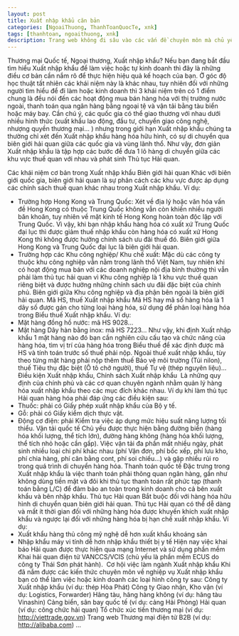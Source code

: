 ```yaml
---
layout: post
title: Xuất nhập khẩu căn bản
categories: [NgoaiThuong, ThanhToanQuocTe, xnk]
tags: [thanhtoan, ngoaithuong, xnk]
description: Trang web không đi sâu vào các vấn đề chuyên môn mà chủ yếu viết bài dưới góc độ chia sẻ các kiên thức và kinh nghiệm làm nghề
---
```


Thương mại Quốc tế, Ngoại thương, Xuất nhập khẩu?​
Nếu bạn đang bắt đầu tìm hiểu Xuất nhập khẩu để làm việc hoặc tự kinh doanh thì đây là những điều cơ bản cần nắm rõ để thực hiện hiệu quả kế hoạch của bạn.
​​Ở góc độ học thuật tất nhiên các khái niệm này là khác nhau, tuy nhiên đối với những người tìm hiểu để đi làm hoặc kinh doanh thì 3 khái niệm trên có 1 điểm chung là đều nói đến các hoạt động mua bán hàng hóa với thị trường nước ngoài, thanh toán qua ngân hàng bằng ngoại tệ và vận tải bằng tàu biển hoặc máy bay.
Cần chú ý, các quốc gia có thể giao thương với nhau dưới nhiều hình thức (xuất khẩu lao động, đầu tư, chuyển giao công nghệ, nhượng quyền thương mại... ) nhưng trong giới hạn Xuất nhập khẩu chúng ta thường chỉ xét đến Xuất nhập khẩu hàng hóa hữu hình, có sự di chuyển qua biên giới hải quan giữa các quốc gia và vùng lãnh thổ.
Như vậy, đơn giản Xuất nhập khẩu là tập hợp các bước để đưa 1 lô hàng di chuyển giữa các khu vực thuế quan với nhau và phát sinh Thủ tục Hải quan.

Các khái niệm cơ bản trong Xuất nhập khẩu
Biên giới hải quan
​Khác với biên giới quốc gia, biên giới hải quan là sự phân cách các khu vực được áp dụng các chính sách thuế quan khác nhau trong Xuất nhập khẩu. Ví dụ:
- Trường hợp Hong Kong và Trung Quốc:
Xét về địa lý hoặc văn hóa vấn đề Hong Kong có thuộc Trung Quốc không vẫn còn khiến nhiều người băn khoăn, tuy nhiên về mặt kinh tế Hong Kong hoàn toàn độc lập với Trung Quốc. Vì vậy, khi bạn nhập khẩu hàng hóa có xuất xứ Trung Quốc đại lục thì được giảm thuế nhập khẩu còn hàng hóa có xuất xứ Hong Kong thì không được hưởng chính sách ưu đãi thuế đó. Biên giới giữa Hong Kong và Trung Quốc đại lục là biên giới hải quan.
- Trường hợp các Khu công nghiệp/ Khu chế xuất:
Mặc dù các công ty thuộc khu công nghiệp vẫn nằm trong lãnh thổ Việt Nam, tuy nhiên khi có hoạt động mua bán với các doanh nghiệp nội địa bình thường thì vẫn phải làm thủ tục hải quan vì Khu công nghiệp là 1 khu vực thuế quan riêng biệt và được hưởng những chính sách ưu đãi đặc biệt của chính phủ. Biên giới giữa Khu công nghiệp và địa phận bên ngoài là biên giới hải quan.
Mã HS, thuế Xuất nhập khẩu​
Mã HS hay mã số hàng hóa là 1 dãy số được gán cho từng loại hàng hóa, sử dụng để phân loại hàng hóa trong Biểu thuế Xuất nhập khẩu. Ví dụ:
- Mặt hàng đồng hồ nước: mã HS 9028...
- Mặt hàng Dây hàn bằng inox: mã HS 7223...
Như vậy, khi định Xuất nhập khẩu 1 mặt hàng nào đó bạn cần nghiên cứu cấu tạo và chức năng của hàng hóa, tìm vị trí của hàng hóa trong Biểu thuế để xác định được mã HS và tính toán trước số thuế phải nộp. Ngoài thuế xuất nhập khẩu, tùy theo từng mặt hàng phải nộp thêm thuế Bảo vệ môi trường (Túi nilon), thuế Tiêu thụ đặc biệt (Ô tô chở người), thuế Tự vệ (thép nguyên liệu)...
Điều kiện Xuất nhập khẩu, Chính sách Xuất nhập khẩu​ ​​
​Là những quy định của chính phủ và các cơ quan chuyên ngành nhằm quản lý hàng hóa xuất nhập khẩu theo các mục đích khác nhau. Ví dụ khi làm thủ tục Hải quan hàng hóa phải đáp ứng các điều kiện sau:
- Thuốc: phải có Giấy phép xuất nhập khẩu của Bộ y tế.
- Gỗ: phải có Giấy kiểm dịch thực vật.
- Động cơ điện: phải Kiểm tra việc áp dụng mức hiệu suất năng lượng tối thiểu. 
Vận tải quốc tế
Chủ yếu được thực hiện bằng đường biển (hàng hóa khối lượng, thể tích lớn), đường hàng không (hàng hóa khối lượng, thể tích nhỏ hoặc cần gấp). Việc vận tải đa phần mất nhiều ngày, phát sinh nhiều loại chi phí khác nhau (phí Vận đơn, phí bốc xếp, phí lưu kho, phí chia hàng, phí cân bằng cont, phí soi chiếu...) và gặp nhiều rủi ro trong quá trình di chuyển hàng hóa.
Thanh toán quốc tế
Đặc trưng trong Xuất nhập khẩu là việc thanh toán phải thông quan ngân hàng, gần như không dùng tiền mặt và đôi khi thủ tục thanh toán rất phức tạp (thanh toán bằng L/C) để đảm bảo an toàn trong kinh doanh cho cả bên xuất khẩu và bên nhập khẩu.
Thủ tục Hải quan
Bắt buộc đối với hàng hóa hữu hình di chuyển quan biên giới hải quan. Thủ tục Hải quan có thể dễ dàng và mất ít thời gian đối với những hàng hóa được khuyến khích xuất nhập khẩu và ngược lại đối với những hàng hóa bị hạn chế xuất nhập khẩu. Ví dụ:
- Xuất khẩu hàng thủ công mỹ nghệ dễ hơn xuất khẩu khoáng sản
- Nhập khẩu máy vi tính dễ hơn nhập khẩu thiết bị y tế
Hiện nay việc khai báo Hải quan được thực hiện qua mạng Internet và sử dụng phần mềm Khai hải quan điện tử VANCCS/VCIS (chủ yếu là phần mềm ECUS do công ty Thái Sơn phát hành).
​
Cơ hội việc làm ngành Xuất nhập khẩu
Khi đã nắm được các kiến thức chuyên môn về nghiệp vụ Xuất nhập khẩu bạn có thể làm việc hoặc kinh doanh các loại hình công ty sau:
Công ty Xuất nhập khẩu (ví dụ: thép Hòa Phát)
Công ty Giao nhận, Kho vận (ví dụ: Logistics, Forwarder)
Hãng tàu, hãng hàng không (ví dụ: hãng tàu Vinashin)
Cảng biển, sân bay quốc tế (ví dụ: cảng Hải Phòng)
Hải quan (ví dụ: công chức hải quan)
Tổ chức xúc tiến thương mại (ví dụ: http://viettrade.gov.vn)
Trang web Thương mại điện tử B2B (ví dụ: http://alibaba.com)
...
